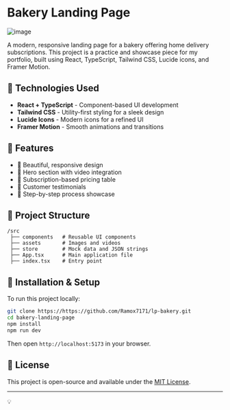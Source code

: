 # Bakery Landing Page
![image](https://github.com/user-attachments/assets/712bb18a-cc24-4ca1-9238-4a61b025f03f)




A modern, responsive landing page for a bakery offering home delivery subscriptions. This project is a practice and showcase piece for my portfolio, built using React, TypeScript, Tailwind CSS, Lucide icons, and Framer Motion.

## 🚀 Technologies Used

- **React + TypeScript** - Component-based UI development
- **Tailwind CSS** - Utility-first styling for a sleek design
- **Lucide Icons** - Modern icons for a refined UI
- **Framer Motion**  - Smooth animations and transitions

## 📸 Features

- 📌 Beautiful, responsive design
- 📌 Hero section with video integration
- 📌 Subscription-based pricing table
- 📌 Customer testimonials
- 📌 Step-by-step process showcase

## 📂 Project Structure

```
/src
 ├── components   # Reusable UI components
 ├── assets       # Images and videos
 ├── store        # Mock data and JSON strings
 ├── App.tsx      # Main application file
 ├── index.tsx    # Entry point
```

## 🔧 Installation & Setup

To run this project locally:

```bash
git clone https://https://github.com/Ramox7171/lp-bakery.git
cd bakery-landing-page
npm install
npm run dev
```

Then open `http://localhost:5173` in your browser.

## 📜 License

This project is open-source and available under the [MIT License](LICENSE).

---

💡 

